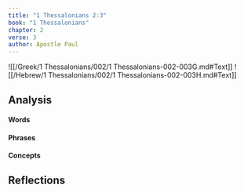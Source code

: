 ```yaml
---
title: "1 Thessalonians 2:3"
book: "1 Thessalonians"
chapter: 2
verse: 3
author: Apostle Paul
---
```

![[/Greek/1 Thessalonians/002/1 Thessalonians-002-003G.md#Text]]
![[/Hebrew/1 Thessalonians/002/1 Thessalonians-002-003H.md#Text]]

## Analysis

#### Words

#### Phrases

#### Concepts

## Reflections
